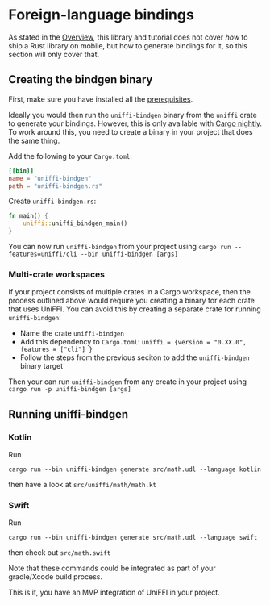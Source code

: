 # Foreign-language bindings

As stated in the [Overview](../Overview.md), this library and tutorial does not cover *how* to ship a Rust library on mobile, but how to generate bindings for it, so this section will only cover that.

## Creating the bindgen binary

First, make sure you have installed all the [prerequisites](./Prerequisites.md).

Ideally you would then run the `uniffi-bindgen` binary from the `uniffi` crate to generate your bindings.  However, this
is only available with [Cargo nightly](https://doc.rust-lang.org/cargo/reference/unstable.html#artifact-dependencies).
To work around this, you need to create a binary in your project that does the same thing.

Add the following to your `Cargo.toml`:

```toml
[[bin]]
name = "uniffi-bindgen"
path = "uniffi-bindgen.rs"
```

Create `uniffi-bindgen.rs`:
```rust
fn main() {
    uniffi::uniffi_bindgen_main()
}
```

You can now run `uniffi-bindgen` from your project using `cargo run --features=uniffi/cli --bin uniffi-bindgen [args]`

### Multi-crate workspaces

If your project consists of multiple crates in a Cargo workspace, then the process outlined above would require you
creating a binary for each crate that uses UniFFI.  You can avoid this by creating a separate crate for running `uniffi-bindgen`:
  - Name the crate `uniffi-bindgen`
  - Add this dependency to `Cargo.toml`: `uniffi = {version = "0.XX.0", features = ["cli"] }`
  - Follow the steps from the previous seciton to add the `uniffi-bindgen` binary target

Then your can run `uniffi-bindgen` from any create in your project using `cargo run -p uniffi-bindgen [args]`

## Running uniffi-bindgen

### Kotlin

Run
```
cargo run --bin uniffi-bindgen generate src/math.udl --language kotlin
```
then have a look at `src/uniffi/math/math.kt`

### Swift

Run
```
cargo run --bin uniffi-bindgen generate src/math.udl --language swift
```
then check out `src/math.swift`

Note that these commands could be integrated as part of your gradle/Xcode build process.

This is it, you have an MVP integration of UniFFI in your project.
